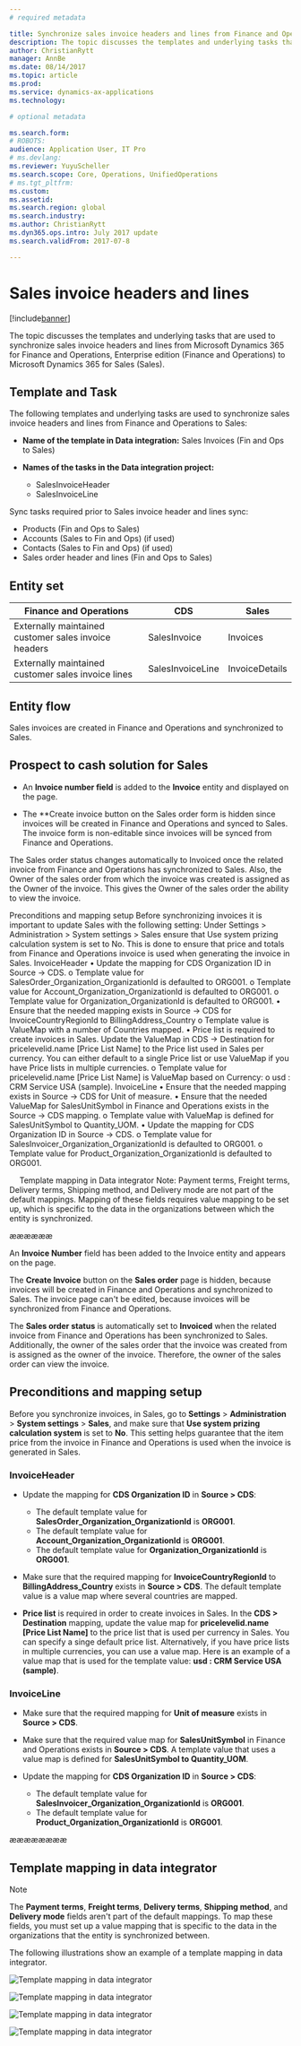 ```yaml
---
# required metadata

title: Synchronize sales invoice headers and lines from Finance and Operations to Sales
description: The topic discusses the templates and underlying tasks that are used to synchronize sales invoice headers and lines from Microsoft Dynamics 365 for Finance and Operations, Enterprise edition to Microsoft Dynamics 365 for Sales. 
author: ChristianRytt
manager: AnnBe
ms.date: 08/14/2017
ms.topic: article
ms.prod: 
ms.service: dynamics-ax-applications
ms.technology: 

# optional metadata

ms.search.form: 
# ROBOTS: 
audience: Application User, IT Pro
# ms.devlang: 
ms.reviewer: YuyuScheller
ms.search.scope: Core, Operations, UnifiedOperations
# ms.tgt_pltfrm: 
ms.custom: 
ms.assetid: 
ms.search.region: global
ms.search.industry: 
ms.author: ChristianRytt
ms.dyn365.ops.intro: July 2017 update 
ms.search.validFrom: 2017-07-8

---
```


# Sales invoice headers and lines

[!include[banner](../includes/banner.md)]

The topic discusses the templates and underlying tasks that are used to synchronize sales invoice headers and lines from Microsoft Dynamics 365 for Finance and Operations, Enterprise edition (Finance and Operations) to Microsoft Dynamics 365 for Sales (Sales). 

## Template and Task

The following templates and underlying tasks are used to synchronize sales invoice headers and lines from Finance and Operations to Sales:

- **Name of the template in Data integration:** Sales Invoices (Fin and Ops to Sales)
- **Names of the tasks in the Data integration project:**

    - SalesInvoiceHeader
    - SalesInvoiceLine

Sync tasks required prior to Sales invoice header and lines sync:
-	Products (Fin and Ops to Sales)
-	Accounts (Sales to Fin and Ops) (if used)
-	Contacts (Sales to Fin and Ops) (if used)
-   Sales order header and lines (Fin and Ops to Sales)

## Entity set

| Finance and Operations                               | CDS              | Sales          |
|------------------------------------------------------|------------------|----------------|
| Externally maintained customer sales invoice headers | SalesInvoice     | Invoices       |
| Externally maintained customer sales invoice lines   | SalesInvoiceLine | InvoiceDetails |

## Entity flow

Sales invoices are created in Finance and Operations and synchronized to Sales.

## Prospect to cash solution for Sales

-  An **Invoice number field** is added to the **Invoice** entity and displayed on the page.
 
-  The **Create invoice button on the Sales order form is hidden since invoices will be created in Finance and Operations and synced to Sales. The invoice form is non-editable since invoices will be synced from Finance and Operations.
 
The Sales order status changes automatically to Invoiced once the related invoice from Finance and Operations has synchronized to Sales. Also, the Owner of the sales order from which the invoice was created is assigned as the Owner of the invoice. This gives the Owner of the sales order the ability to view the invoice.
 
Preconditions and mapping setup
Before synchronizing invoices it is important to update Sales with the following setting:
Under Settings > Administration > System settings > Sales ensure that Use system prizing calculation system is set to No. This is done to ensure that price and totals from Finance and Operations invoice is used when generating the invoice in Sales.
 InvoiceHeader
•	Update the mapping for CDS Organization ID in Source -> CDS. 
o	Template value for SalesOrder_Organization_OrganizationId is defaulted to ORG001.
o	Template value for Account_Organization_OrganizationId is defaulted to ORG001.
o	Template value for Organization_OrganizationId is defaulted to ORG001.
•	Ensure that the needed mapping exists in Source -> CDS for InvoiceCountryRegionId to BillingAddress_Country
o	Template value is ValueMap with a number of Countries mapped.
•	Price list is required to create invoices in Sales. Update the ValueMap in CDS -> Destination for pricelevelid.name [Price List Name] to the Price list used in Sales per currency. You can either default to a single Price list or use ValueMap if you have Price lists in multiple currencies.
o	Template value for pricelevelid.name [Price List Name] is ValueMap based on Currency:
o	usd : CRM Service USA (sample). 
InvoiceLine
•	Ensure that the needed mapping exists in Source -> CDS for Unit of measure.
•	Ensure that the needed ValueMap for SalesUnitSymbol in Finance and Operations exists in the Source -> CDS mapping. 
o	Template value with ValueMap is defined for  SalesUnitSymbol to Quantity_UOM.
•	Update the mapping for CDS Organization ID in Source -> CDS. 
o	Template value for SalesInvoicer_Organization_OrganizationId is defaulted to ORG001.
o	Template value for Product_Organization_OrganizationId is defaulted to ORG001.
 
 
 
Template mapping in Data integrator
Note: 
Payment terms, Freight terms, Delivery terms, Shipping method, and Delivery mode are not part of the default mappings. Mapping of these fields requires value mapping to be set up, which is specific to the data in the organizations between which the entity is synchronized.




ææææææ

An **Invoice Number** field has been added to the Invoice entity and appears on the page.

The **Create Invoice** button on the **Sales order** page is hidden, because invoices will be created in Finance and Operations and synchronized to Sales. The invoice page can't be edited, because invoices will be synchronized from Finance and Operations.

The **Sales order status** is automatically set to **Invoiced** when the related invoice from Finance and Operations has been synchronized to Sales. Additionally, the owner of the sales order that the invoice was created from is assigned as the owner of the invoice. Therefore, the owner of the sales order can view the invoice.

## Preconditions and mapping setup

Before you synchronize invoices, in Sales, go to **Settings** &gt; **Administration** &gt; **System settings** &gt; **Sales**, and make sure that **Use system prizing calculation system** is set to **No**. This setting helps guarantee that the item price from the invoice in Finance and Operations is used when the invoice is generated in Sales.

###  InvoiceHeader

- Update the mapping for **CDS Organization ID** in **Source &gt; CDS**:

    - The default template value for **SalesOrder_Organization_OrganizationId** is **ORG001**.
    - The default template value for **Account_Organization_OrganizationId** is **ORG001**.
    - The default template value for **Organization_OrganizationId** is **ORG001**.

- Make sure that the required mapping for **InvoiceCountryRegionId** to **BillingAddress_Country** exists in **Source &gt; CDS**. The default template value is a value map where several countries are mapped.
- **Price list** is required in order to create invoices in Sales. In the **CDS &gt; Destination** mapping, update the value map for **pricelevelid.name [Price List Name]** to the price list that is used per currency in Sales. You can specify a singe default price list. Alternatively, if you have price lists in multiple currencies, you can use a value map. Here is an example of a value map that is used for the template value: **usd : CRM Service USA (sample)**.

### InvoiceLine

- Make sure that the required mapping for **Unit of measure** exists in **Source &gt; CDS**.
- Make sure that the required value map for **SalesUnitSymbol** in Finance and Operations exists in **Source &gt; CDS**. A template value that uses a value map is defined for **SalesUnitSymbol to Quantity_UOM**.
- Update the mapping for **CDS Organization ID** in **Source &gt; CDS**:

    - The default template value for **SalesInvoicer_Organization_OrganizationId** is **ORG001**.
    - The default template value for **Product_Organization_OrganizationId** is **ORG001**.

ææææææææ

## Template mapping in data integrator

> [!NOTE]
> The **Payment terms**, **Freight terms**, **Delivery terms**, **Shipping method**, and **Delivery mode** fields aren't part of the default mappings. To map these fields, you must set up a value mapping that is specific to the data in the organizations that the entity is synchronized between.

The following illustrations show an example of a template mapping in data integrator.

![Template mapping in data integrator](./media/sales-invoice-template-mapping-data-integrator-1.png)

![Template mapping in data integrator](./media/sales-invoice-template-mapping-data-integrator-2.png)

![Template mapping in data integrator](./media/sales-invoice-template-mapping-data-integrator-3.png)

![Template mapping in data integrator](./media/sales-invoice-template-mapping-data-integrator-4.png)
